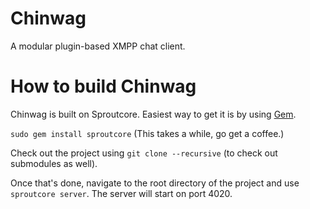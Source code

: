 Chinwag
=======

A modular plugin-based XMPP chat client.


How to build Chinwag
======

Chinwag is built on Sproutcore. Easiest way to get it is by using [Gem](https://rubygems.org/).

`sudo gem install sproutcore` (This takes a while, go get a coffee.)

Check out the project using `git clone --recursive` (to check out submodules as well).

Once that's done, navigate to the root directory of the project and use `sproutcore server`. The server will start on port 4020.

